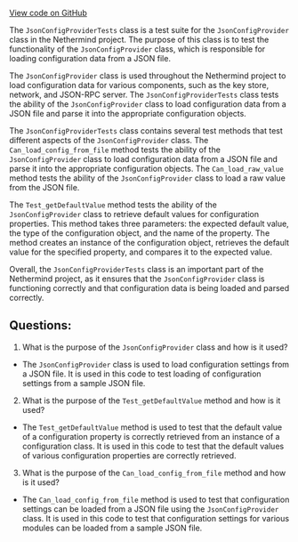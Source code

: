 [View code on GitHub](https://github.com/nethermindeth/nethermind/Nethermind.Config.Test/JsonConfigProviderTests.cs)

The `JsonConfigProviderTests` class is a test suite for the `JsonConfigProvider` class in the Nethermind project. The purpose of this class is to test the functionality of the `JsonConfigProvider` class, which is responsible for loading configuration data from a JSON file. 

The `JsonConfigProvider` class is used throughout the Nethermind project to load configuration data for various components, such as the key store, network, and JSON-RPC server. The `JsonConfigProviderTests` class tests the ability of the `JsonConfigProvider` class to load configuration data from a JSON file and parse it into the appropriate configuration objects.

The `JsonConfigProviderTests` class contains several test methods that test different aspects of the `JsonConfigProvider` class. The `Can_load_config_from_file` method tests the ability of the `JsonConfigProvider` class to load configuration data from a JSON file and parse it into the appropriate configuration objects. The `Can_load_raw_value` method tests the ability of the `JsonConfigProvider` class to load a raw value from the JSON file.

The `Test_getDefaultValue` method tests the ability of the `JsonConfigProvider` class to retrieve default values for configuration properties. This method takes three parameters: the expected default value, the type of the configuration object, and the name of the property. The method creates an instance of the configuration object, retrieves the default value for the specified property, and compares it to the expected value.

Overall, the `JsonConfigProviderTests` class is an important part of the Nethermind project, as it ensures that the `JsonConfigProvider` class is functioning correctly and that configuration data is being loaded and parsed correctly.
## Questions: 
 1. What is the purpose of the `JsonConfigProvider` class and how is it used?
- The `JsonConfigProvider` class is used to load configuration settings from a JSON file. It is used in this code to test loading of configuration settings from a sample JSON file.

2. What is the purpose of the `Test_getDefaultValue` method and how is it used?
- The `Test_getDefaultValue` method is used to test that the default value of a configuration property is correctly retrieved from an instance of a configuration class. It is used in this code to test that the default values of various configuration properties are correctly retrieved.

3. What is the purpose of the `Can_load_config_from_file` method and how is it used?
- The `Can_load_config_from_file` method is used to test that configuration settings can be loaded from a JSON file using the `JsonConfigProvider` class. It is used in this code to test that configuration settings for various modules can be loaded from a sample JSON file.